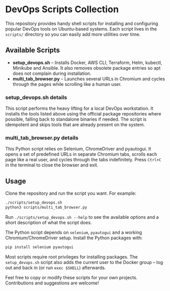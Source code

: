 # DevOps Scripts Collection

This repository provides handy shell scripts for installing and configuring
popular DevOps tools on Ubuntu-based systems. Each script lives in the
`scripts/` directory so you can easily add more utilities over time.

## Available Scripts

- **setup_devops.sh** – Installs Docker, AWS CLI, Terraform, Helm, kubectl,
  Minikube and Ansible. It also removes obsolete package entries so apt does
  not complain during installation.
- **multi_tab_browser.py** – Launches several URLs in Chromium and cycles
  through the pages while scrolling like a human user.

### setup_devops.sh details

This script performs the heavy lifting for a local DevOps workstation. It
installs the tools listed above using the official package repositories where
possible, falling back to standalone binaries if needed. The script is
idempotent and skips tools that are already present on the system.

### multi_tab_browser.py details

This Python script relies on Selenium, ChromeDriver and pyautogui. It opens a
set of predefined URLs in separate Chromium tabs, scrolls each page like a real
user, and cycles through the tabs indefinitely. Press `Ctrl+C` in the terminal
to close the browser and exit.

## Usage

Clone the repository and run the script you want. For example:

```bash
./scripts/setup_devops.sh
python3 scripts/multi_tab_browser.py
```

Run `./scripts/setup_devops.sh --help` to see the available options and a
short description of what the script does.

The Python script depends on `selenium`, `pyautogui` and a working
Chromium/ChromeDriver setup. Install the Python packages with:

```bash
pip install selenium pyautogui
```

Most scripts require root privileges for installing packages.  The
`setup_devops.sh` script also adds the current user to the Docker group –
log out and back in (or run `exec $SHELL`) afterwards.

Feel free to copy or modify these scripts for your own projects.
Contributions and suggestions are welcome!
